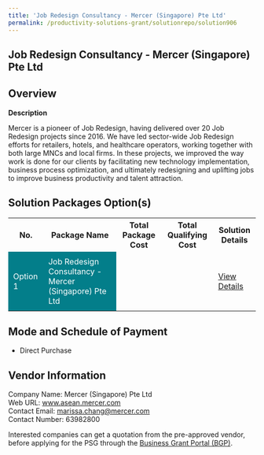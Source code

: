 ```yaml
---
title: 'Job Redesign Consultancy - Mercer (Singapore) Pte Ltd'
permalink: /productivity-solutions-grant/solutionrepo/solution906
---
```


## Job Redesign Consultancy - Mercer (Singapore) Pte Ltd

## Overview

**Description**

Mercer is a pioneer of Job Redesign, having delivered over 20 Job Redesign projects since 2016. We have led sector-wide Job Redesign efforts for retailers, hotels, and healthcare operators, working together with both large MNCs and local firms. In these projects, we improved the way work is done for our clients by facilitating new technology implementation, business process optimization, and ultimately redesigning and uplifting jobs to improve business productivity and talent attraction.

## Solution Packages Option(s)

<table>
<tr>
<th><b>No.</b></th>
<th><b>Package Name</b></th>
<th><b>Total Package Cost</b></th>
<th><b>Total Qualifying Cost</b></th>
<th><b>Solution Details</b></th>
</tr>
<tr>
<td style='padding: 10px; background-color: #037E8A; color: #FFFFFF;'>Option 1</td>
<td style='padding: 10px; background-color: #037E8A; color: #FFFFFF;'>Job Redesign Consultancy - Mercer (Singapore) Pte Ltd</td>
<td style='padding: 10px;'> </td>
<td style='padding: 10px;'> </td>
<td style='padding: 10px;'><a href='/images/psg/CaseStudiesbyMercer(Singapore)PteLtd.pdf' target='_blank'>View Details</a></td>
</tr>
</table>

## Mode and Schedule of Payment

 - Direct Purchase

## Vendor Information

 Company Name: Mercer (Singapore) Pte Ltd<br>Web URL: www.asean.mercer.com <br>Contact Email: marissa.chang@mercer.com <br>Contact Number: 63982800

Interested companies can get a quotation from the pre-approved vendor, before applying for the PSG through the <a href='https://www.businessgrants.gov.sg/' target='_blank' rel='noopener'>Business Grant Portal (BGP)</a>.

<script src="/jquery/resize-tables.js"></script>
